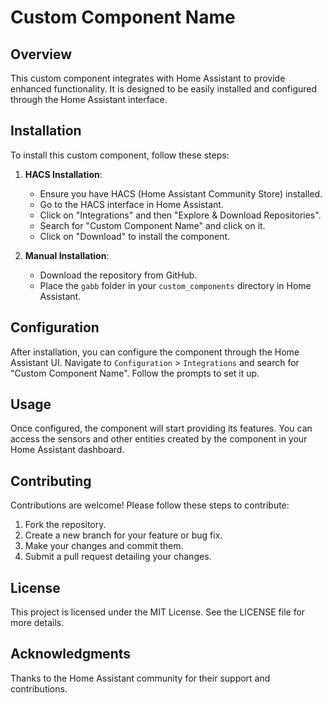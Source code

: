 # Custom Component Name

## Overview
This custom component integrates with Home Assistant to provide enhanced functionality. It is designed to be easily installed and configured through the Home Assistant interface.

## Installation
To install this custom component, follow these steps:

1. **HACS Installation**:
   - Ensure you have HACS (Home Assistant Community Store) installed.
   - Go to the HACS interface in Home Assistant.
   - Click on "Integrations" and then "Explore & Download Repositories".
   - Search for "Custom Component Name" and click on it.
   - Click on "Download" to install the component.

2. **Manual Installation**:
   - Download the repository from GitHub.
   - Place the `gabb` folder in your `custom_components` directory in Home Assistant.

## Configuration
After installation, you can configure the component through the Home Assistant UI. Navigate to `Configuration` > `Integrations` and search for "Custom Component Name". Follow the prompts to set it up.

## Usage
Once configured, the component will start providing its features. You can access the sensors and other entities created by the component in your Home Assistant dashboard.

## Contributing
Contributions are welcome! Please follow these steps to contribute:

1. Fork the repository.
2. Create a new branch for your feature or bug fix.
3. Make your changes and commit them.
4. Submit a pull request detailing your changes.

## License
This project is licensed under the MIT License. See the LICENSE file for more details.

## Acknowledgments
Thanks to the Home Assistant community for their support and contributions.